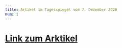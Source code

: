 ```yaml
---
title: Artikel im Tagesspiegel vom 7. Dezember 2020
num: 1
---
```


# [Link zum Arktikel](./press/20201207_09_TS-D-1F-HP_LR.pdf)